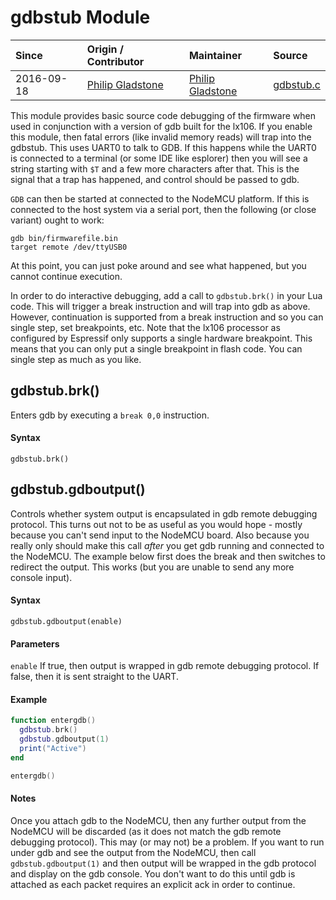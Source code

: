 # gdbstub Module
| Since  | Origin / Contributor  | Maintainer  | Source  |
| :----- | :-------------------- | :---------- | :------ |
| 2016-09-18 | [Philip Gladstone](https://github.com/pjsg) | [Philip Gladstone](https://github.com/pjsg) | [gdbstub.c](../../../app/modules/gdbstub.c)|

This module provides basic source code debugging of the firmware when used in conjunction with a version of gdb built for the lx106. If you enable this module, then fatal errors (like invalid memory reads) will trap into the gdbstub. This uses UART0 to talk to GDB. If this happens while the UART0 is connected to a terminal (or some IDE like esplorer) then you will see a string starting with `$T` and a few more characters after that. This is the signal that a trap has happened, and control should be passed to gdb.

`GDB` can then be started at connected to the NodeMCU platform. If this is connected to the host system via a serial port, then the following (or close variant) ought to work:

```
gdb bin/firmwarefile.bin
target remote /dev/ttyUSB0
```

At this point, you can just poke around and see what happened, but you cannot continue execution.

In order to do interactive debugging, add a call to `gdbstub.brk()` in your Lua code. This will trigger a break instruction and will trap into gdb as above. However, continuation is supported from a break instruction and so you can single step, set breakpoints, etc. Note that the lx106 processor as configured by Espressif only supports a single hardware breakpoint. This means that you can only put a single breakpoint in flash code. You can single step as much as you like. 

## gdbstub.brk()
Enters gdb by executing a `break 0,0` instruction.

#### Syntax
`gdbstub.brk()`

## gdbstub.gdboutput()
Controls whether system output is encapsulated in gdb remote debugging protocol. This turns out not to be as useful as you would hope - mostly because you can't send input to the NodeMCU board. Also because you really only should make this call *after* you get gdb running and connected to the NodeMCU. The example below first does the break and then switches to redirect the output. This works (but you are unable to send any more console input). 

#### Syntax
`gdbstub.gdboutput(enable)`

#### Parameters
`enable` If true, then output is wrapped in gdb remote debugging protocol. If false, then it is sent straight to the UART.

#### Example

```lua
function entergdb()
  gdbstub.brk()
  gdbstub.gdboutput(1)
  print("Active")
end

entergdb()
```

#### Notes

Once you attach gdb to the NodeMCU, then any further output from the NodeMCU will be discarded (as it does not match the gdb remote debugging protocol). This may (or may not) be a problem. If you want to run under gdb and see the output from the NodeMCU, then call `gdbstub.gdboutput(1)` and then output will be wrapped in the gdb protocol and display on the gdb console. You don't want to do this until gdb is attached as each packet requires an explicit ack in order to continue.
